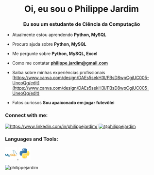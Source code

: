 <h1 align="center">Oi, eu sou o Philippe Jardim</h1>
<h3 align="center">Eu sou um estudante de Ciência da Computação</h3>

- Atualmente estou aprendendo **Python, MySQL**

- Procuro ajuda sobre **Python, MySQL**

- Me pergunte sobre **Python, MySQL, Excel**

- Como me contatar **philippe.jardim@gmail.com**

- Saiba sobre minhas experiências profissionais [https://www.canva.com/design/DAEs5sekH3I/FBsD8wpCgjUC005-UneoQg/edit](https://www.canva.com/design/DAEs5sekH3I/FBsD8wpCgjUC005-UneoQg/edit)

- Fatos curiosos **Sou apaixonado em jogar futevôlei**

<h3 align="left">Connect with me:</h3>
<p align="left">
<a href="https://linkedin.com/in/https://www.linkedin.com/in/philippejardim/" target="blank"><img align="center" src="https://raw.githubusercontent.com/rahuldkjain/github-profile-readme-generator/master/src/images/icons/Social/linked-in-alt.svg" alt="https://www.linkedin.com/in/philippejardim/" height="30" width="40" /></a>
<a href="https://instagram.com/@philippejardim" target="blank"><img align="center" src="https://raw.githubusercontent.com/rahuldkjain/github-profile-readme-generator/master/src/images/icons/Social/instagram.svg" alt="@philippejardim" height="30" width="40" /></a>
</p>

<h3 align="left">Languages and Tools:</h3>
<p align="left"> <a href="https://www.mysql.com/" target="_blank" rel="noreferrer"> <img src="https://raw.githubusercontent.com/devicons/devicon/master/icons/mysql/mysql-original-wordmark.svg" alt="mysql" width="40" height="40"/> </a> <a href="https://www.python.org" target="_blank" rel="noreferrer"> <img src="https://raw.githubusercontent.com/devicons/devicon/master/icons/python/python-original.svg" alt="python" width="40" height="40"/> </a> </p>

<p><img align="center" src="https://github-readme-stats.vercel.app/api/top-langs?username=philippejardim&show_icons=true&locale=en&layout=compact" alt="philippejardim" /></p>
